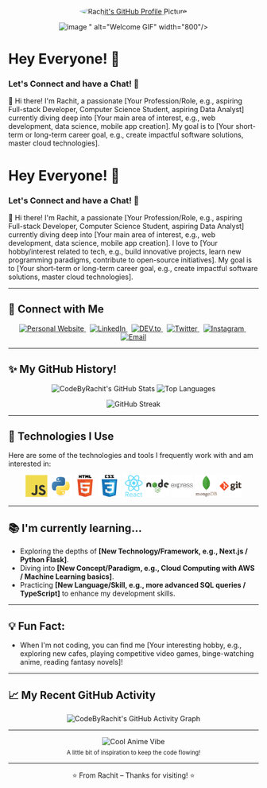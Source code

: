 <p align="center">
  <a href="https://github.com/CodeByRachit">
    <img src="https://avatars.githubusercontent.com/u/YOUR_GITHUB_USER_ID?s=400&v=4" alt="Rachit's GitHub Profile Picture" width="150" height="150" style="border-radius: 50%;">
  </a>
</p>

<p align="center">
  <img src="<img width="800" height="474" alt="image" src="https://github.com/user-attachments/assets/bc39059a-a59b-447d-8dd7-1ec33c211c73" />
" alt="Welcome GIF" width="800"/>
</p>

# Hey Everyone! 🚀
### Let's Connect and have a Chat! 💬

👋 Hi there! I'm Rachit, a passionate [Your Profession/Role, e.g., aspiring Full-stack Developer, Computer Science Student, aspiring Data Analyst] currently diving deep into [Your main area of interest, e.g., web development, data science, mobile app creation]. My goal is to [Your short-term or long-term career goal, e.g., create impactful software solutions, master cloud technologies].

# Hey Everyone! 🚀
### Let's Connect and have a Chat! 💬

👋 Hi there! I'm Rachit, a passionate [Your Profession/Role, e.g., aspiring Full-stack Developer, Computer Science Student, aspiring Data Analyst] currently diving deep into [Your main area of interest, e.g., web development, data science, mobile app creation]. I love to [Your hobby/interest related to tech, e.g., build innovative projects, learn new programming paradigms, contribute to open-source initiatives]. My goal is to [Your short-term or long-term career goal, e.g., create impactful software solutions, master cloud technologies].

---

## 🔗 Connect with Me

<p align="center">
  <a href="YOUR_PERSONAL_WEBSITE_LINK" target="_blank">
    <img src="https://img.shields.io/badge/Website-Visit-blue?style=for-the-badge&logo=About.me&logoColor=white" alt="Personal Website">
  </a>&nbsp;
  <a href="YOUR_LINKEDIN_PROFILE" target="_blank">
    <img src="https://img.shields.io/badge/LinkedIn-Connect-0077B5?style=for-the-badge&logo=linkedin&logoColor=white" alt="LinkedIn">
  </a>&nbsp;
  <a href="YOUR_DEV_TO_PROFILE" target="_blank">
    <img src="https://img.shields.io/badge/DEV.to-Read%20My%20Articles-0A0A0A?style=for-the-badge&logo=dev.to&logoColor=white" alt="DEV.to">
  </a>&nbsp;
  <a href="YOUR_TWITTER_PROFILE" target="_blank">
    <img src="https://img.shields.io/badge/Twitter-Follow-1DA1F2?style=for-the-badge&logo=twitter&logoColor=white" alt="Twitter">
  </a>&nbsp;
  <a href="YOUR_INSTAGRAM_PROFILE" target="_blank">
    <img src="https://img.shields.io/badge/Instagram-Connect-E4405F?style=for-the-badge&logo=instagram&logoColor=white" alt="Instagram">
  </a>&nbsp;
  <a href="mailto:YOUR_EMAIL_ADDRESS" target="_blank">
    <img src="https://img.shields.io/badge/Email-Contact-D14836?style=for-the-badge&logo=gmail&logoColor=white" alt="Email">
  </a>
</p>

---

## ✨ My GitHub History!

<p align="center">
  <img src="https://github-readme-stats.vercel.app/api?username=CodeByRachit&show_icons=true&count_private=true&theme=dark&hide_title=true&hide_border=true&include_all_commits=true&line_height=25" alt="CodeByRachit's GitHub Stats">
  <img src="https://github-readme-stats.vercel.app/api/top-langs/?username=CodeByRachit&layout=compact&theme=dark&hide_title=true&hide_border=true" alt="Top Languages">
</p>

<p align="center">
  <img src="https://github-readme-streak-stats.herokuapp.com/?user=CodeByRachit&theme=dark&hide_border=true" alt="GitHub Streak">
</p>

---

## 🚀 Technologies I Use

Here are some of the technologies and tools I frequently work with and am interested in:

<p align="center">
  <img src="https://raw.githubusercontent.com/devicons/devicon/master/icons/javascript/javascript-original.svg" alt="JavaScript" width="45" height="45"/>
  <img src="https://raw.githubusercontent.com/devicons/devicon/master/icons/python/python-original.svg" alt="Python" width="45" height="45"/>
  <img src="https://raw.githubusercontent.com/devicons/devicon/master/icons/html5/html5-original-wordmark.svg" alt="HTML5" width="45" height="45"/>
  <img src="https://raw.githubusercontent.com/devicons/devicon/master/icons/css3/css3-original-wordmark.svg" alt="CSS3" width="45" height="45"/>
  <img src="https://raw.githubusercontent.com/devicons/devicon/master/icons/react/react-original-wordmark.svg" alt="React" width="45" height="45"/>
  <img src="https://raw.githubusercontent.com/devicons/devicon/master/icons/nodejs/nodejs-original-wordmark.svg" alt="Node.js" width="45" height="45"/>
  <img src="https://raw.githubusercontent.com/devicons/devicon/master/icons/express/express-original-wordmark.svg" alt="Express.js" width="45" height="45"/>
  <img src="https://raw.githubusercontent.com/devicons/devicon/master/icons/mongodb/mongodb-original-wordmark.svg" alt="MongoDB" width="45" height="45"/>
  <img src="https://raw.githubusercontent.com/devicons/devicon/master/icons/git/git-original-wordmark.svg" alt="Git" width="45" height="45"/>
  </p>

---

## 📚 I'm currently learning...

* Exploring the depths of **[New Technology/Framework, e.g., Next.js / Python Flask]**.
* Diving into **[New Concept/Paradigm, e.g., Cloud Computing with AWS / Machine Learning basics]**.
* Practicing **[New Language/Skill, e.g., more advanced SQL queries / TypeScript]** to enhance my development skills.

---

## 💡 Fun Fact:

* When I'm not coding, you can find me [Your interesting hobby, e.g., exploring new cafes, playing competitive video games, binge-watching anime, reading fantasy novels]!

---

## 📈 My Recent GitHub Activity

<p align="center">
  <img src="https://github-readme-activity-graph.vercel.app/graph?username=CodeByRachit&theme=github-dark&hide_border=true" alt="CodeByRachit's GitHub Activity Graph">
</p>

---

<p align="center">
  <img src="YOUR_DIRECT_ANIME_IMAGE_URL_HERE" alt="Cool Anime Vibe" width="600"/>
  <br>
  <sub>A little bit of inspiration to keep the code flowing!</sub>
</p>

---

<p align="center">
  ⭐️ From Rachit – Thanks for visiting! ⭐️
</p>
